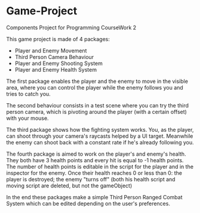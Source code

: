 # Game-Project
Components Project for Programming CourseWork 2

This game project is made of 4 packages:

- Player and Enemy Movement
- Third Person Camera Behaviour
- Player and Enemy Shooting System
- Player and Enemy Health System

The first package enables the player and the enemy to move in the visible area, where you can control the player while the enemy follows you and tries to catch you.

The second behaviour consists in a test scene where you can try the third person camera, which is pivoting around the player (with a certain offset) with your mouse.

The third package shows how the fighting system works. You, as the player, can shoot through your camera's raycasts helped by a UI target. Meanwhile the enemy can shoot back with 
a constant rate if he's already following you.

The fourth package is aimed to work on the player's and enemy's health. They both have 3 health points and every hit is equal to -1 health points. The number of health points is 
editable in the script for the player and in the inspector for the enemy. Once their health reaches 0 or less than 0: the player is destroyed; the enemy "turns off" (both his health 
script and moving script are deleted, but not the gameObject)

In the end these packages make a simple Third Person Ranged Combat System which can be edited depending on the user's preferences.



